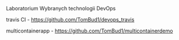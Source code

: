 Laboratorium Wybranych technologii DevOps

travis CI - https://github.com/TomBud1/devops_travis

multicontainerapp - https://github.com/TomBud1/multicontainerdemo
